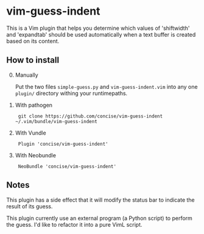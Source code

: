 # vim-guess-indent

This is a Vim plugin that helps you determine which values of 'shiftwidth' and
'expandtab' should be used automatically when a text buffer is created based on
its content.



## How to install

0. Manually

    Put the two files `simple-guess.py` and `vim-guess-indent.vim` into any one
    `plugin/` directory withing your runtimepaths.

1. With pathogen

        git clone https://github.com/concise/vim-guess-indent ~/.vim/bundle/vim-guess-indent

2. With Vundle

        Plugin 'concise/vim-guess-indent'

3. With Neobundle

        NeoBundle 'concise/vim-guess-indent'



## Notes

This plugin has a side effect that it will modify the status bar to indicate
the result of its guess.

This plugin currently use an external program (a Python script) to perform the
guess.  I'd like to refactor it into a pure VimL script.
